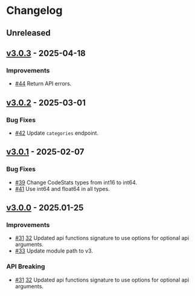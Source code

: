 <!--
Guiding Principles:

Changelogs are for humans, not machines.
There should be an entry for every single version.
The same types of changes should be grouped.
Versions and sections should be linkable.
The latest version comes first.
The release date of each version is displayed.
Mention whether you follow Semantic Versioning.

Usage:

Change log entries are to be added to the Unreleased section under the
appropriate stanza (see below). Each entry is required to include a tag and
the Github issue reference in the following format:

* (<tag>) \#<issue-number> message

Types of changes (Stanzas):

"Features" for new features.
"Improvements" for changes in existing functionality.
"Deprecated" for soon-to-be removed features.
"Bug Fixes" for any bug fixes.
"API Breaking" for breaking API function signatures.
Ref: https://keepachangelog.com/en/1.0.0/
-->

# Changelog

## Unreleased

## [v3.0.3](https://github.com/JulianToledano/goingecko/releases/tag/v3.0.3) - 2025-04-18

### Improvements

* [#44](https://github.com/JulianToledano/goingecko/pull/44) Return API errors.

## [v3.0.2](https://github.com/JulianToledano/goingecko/releases/tag/v3.0.2) - 2025-03-01

### Bug Fixes

* [#42](https://github.com/JulianToledano/goingecko/pull/42) Update `categories` endpoint.

## [v3.0.1](https://github.com/JulianToledano/goingecko/releases/tag/v3.0.1) - 2025-02-07

### Bug Fixes

* [#39](https://github.com/JulianToledano/goingecko/pull/39) Change CodeStats types from int16 to int64.
* [#41](https://github.com/JulianToledano/goingecko/pull/41) Use int64 and float64 in all types.

## [v3.0.0](https://github.com/JulianToledano/goingecko/releases/tag/v3.0.0) - 2025.01-25

### Improvements

* [#31](https://github.com/JulianToledano/goingecko/pull/31) [32](https://github.com/JulianToledano/goingecko/pull/32) Updated api functions signature to use options for optional api arguments.
* [#33](https://github.com/JulianToledano/goingecko/pull/33) Update module path to v3.

### API Breaking

* [#31](https://github.com/JulianToledano/goingecko/pull/31) [32](https://github.com/JulianToledano/goingecko/pull/32) Updated api functions signature to use options for optional api arguments.
